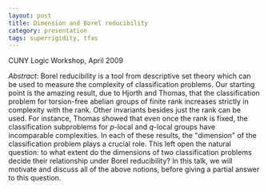 ```yaml
---
layout: post
title: Dimension and Borel reducibility
category: presentation
tags: superrigidity, tfas
---
```


CUNY Logic Workshop, April 2009<!--more-->

*Abstract*: Borel reducibility is a tool from descriptive set theory which can be used to measure the complexity of classification problems. Our starting point is the amazing result, due to Hjorth and Thomas, that the classification problem for torsion-free abelian groups of finite rank increases strictly in complexity with the rank. Other invariants besides just the rank can be used. For instance, Thomas showed that even once the rank is fixed, the classification subproblems for $p$-local and $q$-local groups have incomparable complexities. In each of these results, the "dimension" of the classification problem plays a crucial role. This left open the natural question: to what extent do the dimensions of two classification problems decide their relationship under Borel reducibility? In this talk, we will motivate and discuss all of the above notions, before giving a partial answer to this question.
